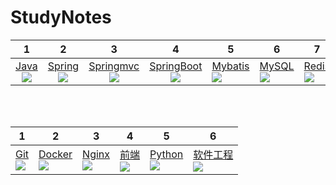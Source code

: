 # StudyNotes

|              1              |              2              |              3              |              4              |              5              |              6              |              7              |             8             |
| :--------------------------: | :-----------------------: | :--------------------: | :--: | ----------------------------- | ----------------------------- | ----------------------------- | ----------------------------- |
|[Java](tree/master/java)<br>![](https://img.shields.io/badge/%20-007396.svg?style=plastic&logo=java) |[Spring](/tree/master/Spring)<br>![](https://img.shields.io/badge/%20-6DB33F.svg?style=plastic&logo=spring) |[Springmvc](/tree/master/SpringMVC)<br>![](https://img.shields.io/badge/SpringMVC-6DB33F.svg?style=plastic) |[SpringBoot](/tree/master/SpringBoot)<br>![](https://img.shields.io/badge/SpringBoot-6DB33F.svg?style=plastic) |[Mybatis](/tree/master/Mybatis)<br>![](https://img.shields.io/badge/Mybatis-3776AB.svg?style=plastic) |[MySQL](/tree/master/MySQL)<br>![](https://img.shields.io/badge/%20-FFFFFF.svg?style=plastic&logo=mysql) |[Redis](/tree/master/Redis)<br>![](https://img.shields.io/badge/%20-FFFFFF.svg?style=plastic&logo=redis) | [Vue](/tree/master/vue)<br>![](https://img.shields.io/badge/%20-FFFFFF.svg?style=plastic&logo=vue.js) |

<br>

<br>



| 1                                                            | 2                                                            | 3                                                            | 4                                                            | 5                                                            | 6                                                            |
| ------------------------------------------------------------ | ------------------------------------------------------------ | ------------------------------------------------------------ | ------------------------------------------------------------ | ------------------------------------------------------------ | ------------------------------------------------------------ |
| [Git](/tree/master/Git) <br>![](https://img.shields.io/badge/%20-FFFFFF.svg?style=plastic&logo=git) | [Docker](/tree/master/Docker)<br>![](https://img.shields.io/badge/%20-FFFFFF.svg?style=plastic&logo=docker) | [Nginx](/tree/master/Nginx)<br>![](https://img.shields.io/badge/%20-FFFFFF.svg?style=plastic&logo=nginx) | [前端](/tree/master/前端)<br>![](https://img.shields.io/badge/Front%20End-3776AB.svg?style=plastic) | [Python](/tree/master/python)<br>![](https://img.shields.io/badge/%20-FFFFFF.svg?style=plastic&logo=python) | [软件工程](/tree/master/软件工程)<br>![](https://img.shields.io/badge/%E8%BD%AF%E4%BB%B6%E5%B7%A5%E7%A8%8B-000000.svg?style=plastic) |

